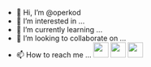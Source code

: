 - 👋 Hi, I’m @operkod
- 👀 I’m interested in ...
- 🌱 I’m currently learning ...
- 💞️ I’m looking to collaborate on ...
- 📫 How to reach me ...
  <img src='https://www.flaticon.com/svg/vstatic/svg/1051/1051277.svg?token=exp=1615558658~hmac=12fa6a7f775a5ff62de7287c2f27a1af' width='30px'/>
  <img src='https://www.flaticon.com/svg/vstatic/svg/732/732190.svg?token=exp=1615558724~hmac=c17f893ba5f5f3f474c977552b710ee3' width='30px'/>
  <img src='https://www.flaticon.com/svg/vstatic/svg/919/919831.svg?token=exp=1615559018~hmac=fcce51869e2e0188cab502711004f7f0' width='30px'/>

<!---
operkod/operkod is a ✨ special ✨ repository because its `README.md` (this file) appears on your GitHub profile.
You can click the Preview link to take a look at your changes.
--->

